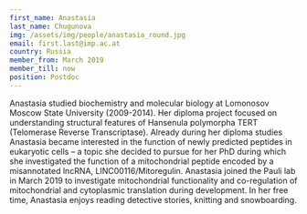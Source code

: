 ```yaml
---
first_name: Anastasia
last_name: Chugunova
img: /assets/img/people/anastasia_round.jpg
email: first.last@imp.ac.at
country: Russia
member_from: March 2019
member_till: now
position: Postdoc
---
```

Anastasia studied biochemistry and molecular biology at Lomonosov Moscow State University (2009-2014). Her diploma project focused on understanding structural features of Hansenula polymorpha TERT (Telomerase Reverse Transcriptase). Already during her diploma studies Anastasia became interested in the function of newly predicted peptides in eukaryotic cells – a topic she decided to pursue for her PhD during which she investigated the function of a mitochondrial peptide encoded by a misannotated lncRNA, LINC00116/Mitoregulin. Anastasia joined the Pauli lab in March 2019 to investigate mitochondrial functionality and co-regulation of mitochondrial and cytoplasmic translation during development. In her free time, Anastasia enjoys reading detective stories, knitting and snowboarding.

